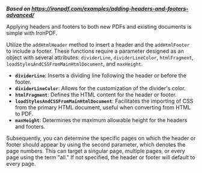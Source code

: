 ***Based on <https://ironpdf.com/examples/adding-headers-and-footers-advanced/>***

Applying headers and footers to both new PDFs and existing documents is simple with IronPDF.

Utilize the `addHtmlHeader` method to insert a header and the `addHtmlFooter` to include a footer. These functions require a parameter designed as an object with several attributes: `dividerLine`, `dividerLineColor`, `htmlFragment`, `loadStylesAndCSSFromMainHtmlDocument`, and `maxHeight`.

- **`dividerLine`**: Inserts a dividing line following the header or before the footer.
- **`dividerLineColor`**: Allows for the customization of the divider's color.
- **`htmlFragment`**: Defines the HTML content for the header or footer.
- **`loadStylesAndCSSFromMainHtmlDocument`**: Facilitates the importing of CSS from the primary HTML document, useful when converting from HTML to PDF.
- **`maxHeight`**: Determines the maximum allowable height for the headers and footers.

Subsequently, you can determine the specific pages on which the header or footer should appear by using the second parameter, which denotes the page numbers. This can target a singular page, multiple pages, or every page using the term "all." If not specified, the header or footer will default to every page.